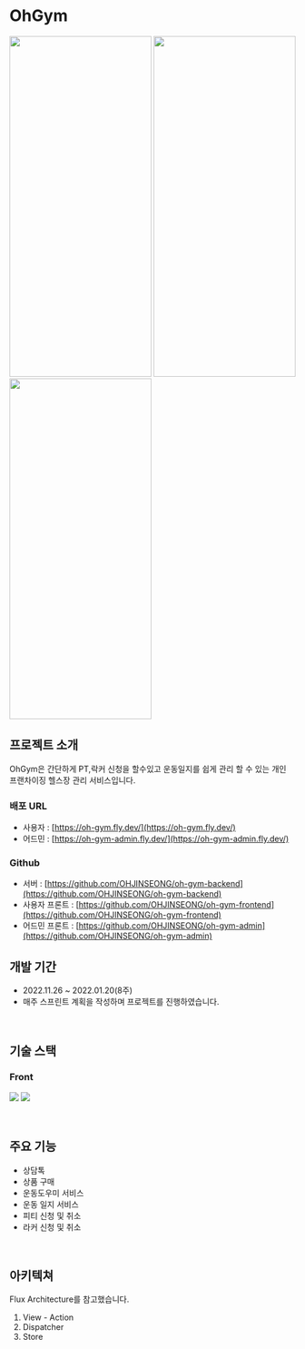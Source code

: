 # OhGym

<div>
<img width="250px" height="600px" src="https://user-images.githubusercontent.com/107606892/221402935-daeb1785-2b43-4de1-a4fa-1c256aa6de36.png">
<img width="250px" height="600px" src="https://user-images.githubusercontent.com/107606892/221402840-131c3e27-e475-47ba-9035-d365e3152159.png">
<img width="250px" height="600px" src="https://user-images.githubusercontent.com/107606892/221402874-20e645ba-2009-4e6e-91e4-670fdcac7d24.png">
</div>

## 프로젝트 소개
OhGym은 간단하게 PT,락커 신청을 할수있고 운동일지를 쉽게 관리 할 수 있는 개인 프랜차이징 헬스장 관리 서비스입니다.

### 배포 URL
- 사용자 : [https://oh-gym.fly.dev/](https://oh-gym.fly.dev/)
- 어드민 : [https://oh-gym-admin.fly.dev/](https://oh-gym-admin.fly.dev/)

### Github
- 서버 : [https://github.com/OHJINSEONG/oh-gym-backend](https://github.com/OHJINSEONG/oh-gym-backend)
- 사용자 프론트 : [https://github.com/OHJINSEONG/oh-gym-frontend](https://github.com/OHJINSEONG/oh-gym-frontend)
- 어드민 프론트 : [https://github.com/OHJINSEONG/oh-gym-admin](https://github.com/OHJINSEONG/oh-gym-admin)

## 개발 기간
- 2022.11.26 ~ 2022.01.20(8주)
- 매주 스프린트 계획을 작성하며 프로젝트를 진행하였습니다.
<br>

## 기술 스택
### Front
<img src="https://img.shields.io/badge/javascript-F7DF1E?style=for-the-badge&logo=javascript&logoColor=black"></a>
<img src="https://img.shields.io/badge/react-61DAFB?style=for-the-badge&logo=react&logoColor=black">

<br>

## 주요 기능

- 상담톡
- 상품 구매
- 운동도우미 서비스
- 운동 일지 서비스
- 피티 신청 및 취소
- 라커 신청 및 취소

<br>

## 아키텍쳐
Flux Architecture를 참고했습니다.

1. View - Action
2. Dispatcher
3. Store